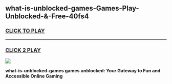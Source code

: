 
## what-is-unblocked-games-Games-Play-Unblocked-&-Free-40fs4
<h3>
<a href="https://premium76.site?title=what-is-unblocked-games&ref=24A">CLICK TO PLAY</a></h3>
<hr>

<h3>
<a href="https://premium76.site?title=what-is-unblocked-games&ref=24A">CLICK 2 PLAY</a>
  
</h3>

<a href="https://premium76.site?title=what-is-unblocked-games&ref=24A"><img src="https://clearcache.store/games.png"></a>


**what-is-unblocked-games games unblocked: Your Gateway to Fun and Accessible Online Gaming**
